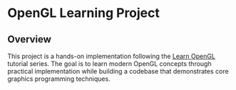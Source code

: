 # OpenGL Learning Project

## Overview

This project is a hands-on implementation following the [Learn OpenGL](https://learnopengl.com/) tutorial series. The goal is to learn modern OpenGL concepts through practical implementation while building a codebase that demonstrates core graphics programming techniques.
